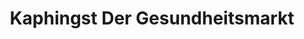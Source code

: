 ---
title: "Kaphingst Der Gesundheitsmarkt"
url: /wetzlar/kaphingst-der-gesundheitsmarkt/
shop: Sanitätshaus
---